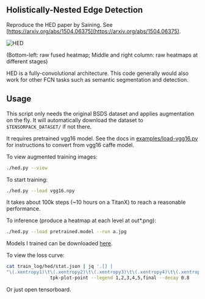 
## Holistically-Nested Edge Detection

Reproduce the HED paper by Saining. See [https://arxiv.org/abs/1504.06375](https://arxiv.org/abs/1504.06375).

![HED](demo.jpg)

(Bottom-left: raw fused heatmap; Middle and right column: raw heatmaps at different stages)

HED is a fully-convolutional architecture. This code generally would also work
for other FCN tasks such as semantic segmentation and detection.

## Usage

This script only needs the original BSDS dataset and applies augmentation on the fly.
It will automatically download the dataset to `$TENSORPACK_DATASET/` if not there.

It requires pretrained vgg16 model. See the docs in [examples/load-vgg16.py](../load-vgg16.py)
for instructions to convert from vgg16 caffe model.

To view augmented training images:
```bash
./hed.py --view
```

To start training:
```bash
./hed.py --load vgg16.npy
```
It takes about 100k steps (~10 hours on a TitanX) to reach a reasonable performance.

To inference (produce a heatmap at each level at out*.png):
```bash
./hed.py --load pretrained.model --run a.jpg
```
Models I trained can be downloaded [here](https://drive.google.com/drive/folders/0B5uDfUQ1JTgldzVLaDBERG9zQmc?usp=sharing).

To view the loss curve:
```bash
cat train_log/hed/stat.json | jq '.[] |
"\(.xentropy1)\t\(.xentropy2)\t\(.xentropy3)\t\(.xentropy4)\t\(.xentropy5)\t\(.xentropy6)"' -r | \
				tpk-plot-point --legend 1,2,3,4,5,final --decay 0.8
```
Or just open tensorboard.
